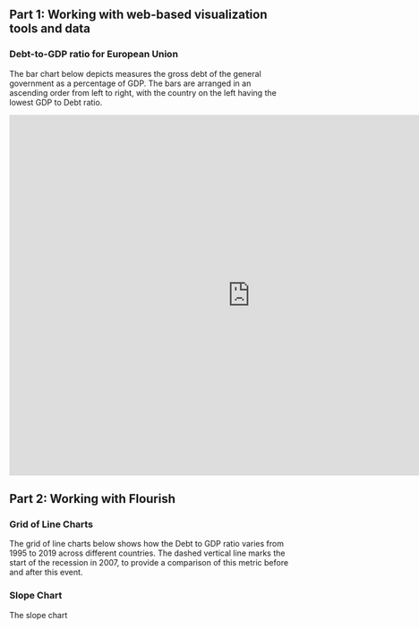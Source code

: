 ## Part 1: Working with web-based visualization tools and data
### Debt-to-GDP ratio for European Union
The bar chart below depicts measures the gross debt of the general government as a percentage of GDP. The bars are arranged in an ascending order from left to right, with the country on the left having the lowest GDP to Debt ratio.

<iframe src="https://data.oecd.org/chart/6vlI" width="860" height="645" style="border: 0" mozallowfullscreen="true" webkitallowfullscreen="true" allowfullscreen="true"><a href="https://data.oecd.org/chart/6vlI" target="_blank">OECD Chart: General government debt, Total, % of GDP, Annual, 2019</a></iframe>

## Part 2: Working with Flourish
### Grid of Line Charts
The grid of line charts below shows how the Debt to GDP ratio varies from 1995 to 2019 across different countries. The dashed vertical line marks the start of the recession in 2007, to provide a comparison of this metric before and after this event. 

<div class="flourish-embed flourish-chart" data-src="visualisation/7682140"><script src="https://public.flourish.studio/resources/embed.js"></script></div>

### Slope Chart
The slope chart

<div class="flourish-embed flourish-slope" data-src="visualisation/7682425"><script src="https://public.flourish.studio/resources/embed.js"></script></div>
